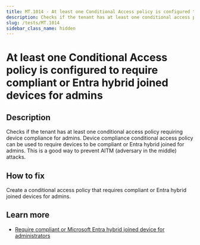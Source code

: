 ```yaml
---
title: MT.1014 - At least one Conditional Access policy is configured to require compliant or Entra hybrid joined devices for admins
description: Checks if the tenant has at least one conditional access policy requiring device compliance for admins.
slug: /tests/MT.1014
sidebar_class_name: hidden
---
```


# At least one Conditional Access policy is configured to require compliant or Entra hybrid joined devices for admins

## Description

Checks if the tenant has at least one conditional access policy requiring device compliance for admins. Device compliance conditional access policy can be used to require devices to be compliant or Entra hybrid joined for admins. This is a good way to prevent AITM (adversary in the middle) attacks.

## How to fix

Create a conditional access policy that requires compliant or Entra hybrid joined devices for admins.

## Learn more

- [Require compliant or Microsoft Entra hybrid joined device for administrators](https://aka.ms/CATemplatesAdminDevices)
